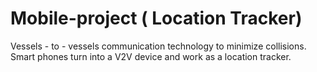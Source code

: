 # Mobile-project (<!--strong--> **Location Tracker**)
Vessels - to - vessels communication technology to minimize collisions. Smart phones turn into a V2V device and work as a location tracker.

